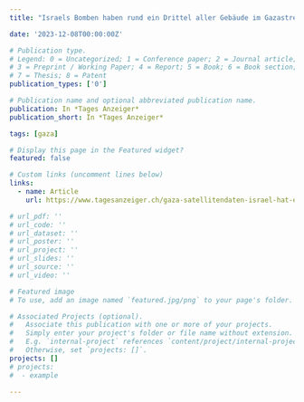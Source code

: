 ```yaml
---
title: "Israels Bomben haben rund ein Drittel aller Gebäude im Gazastreifen zerstört"

date: '2023-12-08T00:00:00Z'

# Publication type.
# Legend: 0 = Uncategorized; 1 = Conference paper; 2 = Journal article;
# 3 = Preprint / Working Paper; 4 = Report; 5 = Book; 6 = Book section;
# 7 = Thesis; 8 = Patent
publication_types: ['0']

# Publication name and optional abbreviated publication name.
publication: In *Tages Anzeiger*
publication_short: In *Tages Anzeiger*

tags: [gaza]

# Display this page in the Featured widget?
featured: false

# Custom links (uncomment lines below)
links:
  - name: Article
    url: https://www.tagesanzeiger.ch/gaza-satellitendaten-israel-hat-ein-drittel-aller-gebaeude-zerstoert-804316477969

# url_pdf: ''
# url_code: ''
# url_dataset: ''
# url_poster: ''
# url_project: ''
# url_slides: ''
# url_source: ''
# url_video: ''

# Featured image
# To use, add an image named `featured.jpg/png` to your page's folder.

# Associated Projects (optional).
#   Associate this publication with one or more of your projects.
#   Simply enter your project's folder or file name without extension.
#   E.g. `internal-project` references `content/project/internal-project/index.md`.
#   Otherwise, set `projects: []`.
projects: []
# projects:
#  - example

---
```

